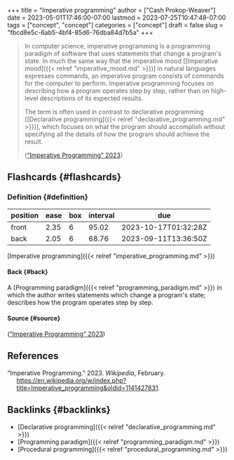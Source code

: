 +++
title = "Imperative programming"
author = ["Cash Prokop-Weaver"]
date = 2023-05-01T17:46:00-07:00
lastmod = 2023-07-25T10:47:48-07:00
tags = ["concept", "concept"]
categories = ["concept"]
draft = false
slug = "fbcd8e5c-6ab5-4bf4-85d6-76dba84d7b5a"
+++

> In computer science, imperative programming is a programming paradigm of software that uses statements that change a program's state. In much the same way that the imperative mood [[Imperative mood]({{< relref "imperative_mood.md" >}})] in natural languages expresses commands, an imperative program consists of commands for the computer to perform. Imperative programming focuses on describing how a program operates step by step, rather than on high-level descriptions of its expected results.
>
> The term is often used in contrast to declarative programming [[Declarative programming]({{< relref "declarative_programming.md" >}})], which focuses on what the program should accomplish without specifying all the details of how the program should achieve the result.
>
> (<a href="#citeproc_bib_item_1">“Imperative Programming” 2023</a>)


## Flashcards {#flashcards}


### Definition {#definition}

| position | ease | box | interval | due                  |
|----------|------|-----|----------|----------------------|
| front    | 2.35 | 6   | 95.02    | 2023-10-17T01:32:28Z |
| back     | 2.05 | 6   | 68.76    | 2023-09-11T13:36:50Z |

[Imperative programming]({{< relref "imperative_programming.md" >}})


#### Back {#back}

A [Programming paradigm]({{< relref "programming_paradigm.md" >}}) in which the author writes statements which change a program's state; describes how the program operates step by step.


#### Source {#source}

(<a href="#citeproc_bib_item_1">“Imperative Programming” 2023</a>)

## References

<style>.csl-entry{text-indent: -1.5em; margin-left: 1.5em;}</style><div class="csl-bib-body">
  <div class="csl-entry"><a id="citeproc_bib_item_1"></a>“Imperative Programming.” 2023. <i>Wikipedia</i>, February. <a href="https://en.wikipedia.org/w/index.php?title=Imperative_programming&oldid=1141427831">https://en.wikipedia.org/w/index.php?title=Imperative_programming&#38;oldid=1141427831</a>.</div>
</div>


## Backlinks {#backlinks}

-   [Declarative programming]({{< relref "declarative_programming.md" >}})
-   [Programming paradigm]({{< relref "programming_paradigm.md" >}})
-   [Procedural programming]({{< relref "procedural_programming.md" >}})
